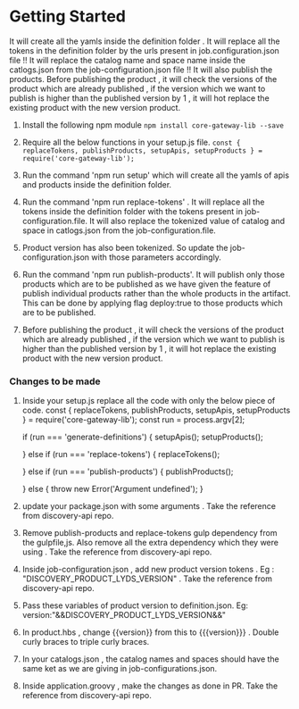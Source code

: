# Getting Started
It will create all the yamls inside the definition folder .
It will replace all the tokens in the definition folder by the urls present in job.configuration.json file !!
It will replace the catalog name and space name inside the catlogs.json from the job-configuration.json file !!
It will also publish the products.
Before publishing the product , it will check the versions of the product which are already published , if the version which we want to publish is higher than the published version by 1 , it will hot replace the existing product with the new version product.

1. Install the following npm module
    ``` npm install core-gateway-lib --save ```
2. Require all the below functions in your setup.js file.
   ``` const { replaceTokens, publishProducts, setupApis, setupProducts } = require('core-gateway-lib'); ```

3. Run the command 'npm run setup' which will create all the yamls of apis and products inside the definition folder.

4. Run the command 'npm run replace-tokens' . It will replace all the tokens inside the definition folder with the tokens present in job-configuration.file. It will also replace the tokenized value of catalog and space in catlogs.json from the job-configuration.file.

5. Product version has also been tokenized. So update the job-configuration.json with those parameters accordingly.

6. Run the command 'npm run publish-products'. It will publish only those products which are to be published as we have given the feature of publish individual products rather than the whole products in the artifact. This can be done by applying flag deploy:true to those products which are to be published.

7. Before publishing the product , it will check the versions of the product which are already published , if the version which we want to publish is higher than the published version by 1 , it will hot replace the existing product with the new version product.


### Changes to be made

1. Inside your setup.js replace all the code with only the below piece of code.
	const { replaceTokens, publishProducts, setupApis, setupProducts } = require('core-gateway-lib');
	const run = process.argv[2];

	if (run === 'generate-definitions') {
	  setupApis();
	  setupProducts();
	  
	} else if (run === 'replace-tokens') {
	  replaceTokens();

	} else if (run === 'publish-products') {
	  publishProducts();

	} else {
	  throw new Error('Argument undefined');
	}

2. update your package.json with some arguments . Take the reference from discovery-api repo.

3. Remove publish-products and replace-tokens gulp dependency from the gulpfile,js. Also remove all the extra dependency which they were using . Take the reference from discovery-api repo.

4. Inside job-configuration.json , add new product version tokens . Eg : "DISCOVERY_PRODUCT_LYDS_VERSION" . Take the reference from discovery-api repo.

5. Pass these variables of product version to definition.json. Eg:  version:"&&DISCOVERY_PRODUCT_LYDS_VERSION&&"

6. In product.hbs , change {{version}} from this to {{{version}}} . Double curly braces to triple curly braces.

7. In your catalogs.json , the catalog names and spaces should have the same ket as we are giving in job-configurations.json.

8. Inside application.groovy , make the changes as done in PR. Take the reference from discovery-api repo.

